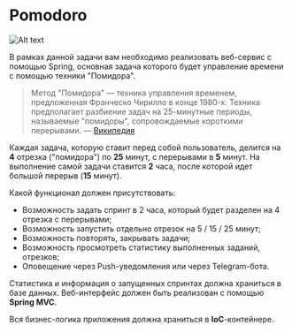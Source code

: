# Pomodoro

![Alt text](https://habrastorage.org/webt/lz/de/vd/lzdevd3rubswqpr9dalou5c5wzc.jpeg)

В рамках данной задачи вам необходимо реализовать веб-сервис с помощью Spring, основная задача которого будет управление времени с помощью техники "Помидора".

> Метод "Помидора" — техника управления временем, предложенная Франческо Чирилло в конце 1980-х. Техника предполагает разбиение задач на 25-минутные периоды, называемые "помидоры", сопровождаемые короткими перерывами. — [Википедия](https://ru.wikipedia.org/wiki/%D0%9F%D0%BE%D0%BC%D0%B8%D0%B4%D0%BE%D1%80_(%D0%BC%D0%B5%D1%82%D0%BE%D0%B4))

Каждая задача, которую ставит перед собой пользователь, делится на **4** отрезка ("помидора") по **25** минут, с перерывами в **5** минут. На выполнение самой задачи ставится **2** часа, после которой идет большой перерыв (**15** минут).  

Какой функционал должен присутствовать:
* Возможность задать спринт в 2 часа, который будет разделен на 4 отрезка с перерывами;
* Возможность запустить отдельно отрезок на 5 / 15 / 25 минут;
* Возможность повторять, закрывать задачи;
* Возможность просмотреть статистику выполненных заданий, отрезков;
* Оповещение через Push-уведомления или через Telegram-бота.

Статистика и информация о запущенных спринтах должна храниться в базе данных. Веб-интерфейс должен быть реализован с помощью **Spring MVC**.

Вся бизнес-логика приложения должна храниться в **IoC**-контейнере.
